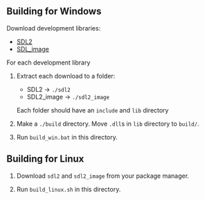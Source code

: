 ## Building for Windows

Download development libraries:

- [SDL2](https://www.libsdl.org/download-2.0.php)
- [SDL_image](https://www.libsdl.org/projects/SDL_image/)

For each development library

1. Extract each download to a folder:

   - SDL2 -> `./sdl2`
   - SDL2_image -> `./sdl2_image`

   Each folder should have an `include` and `lib` directory

1. Make a `./build` directory. Move `.dll`s in `lib` directory to `build/`.

1. Run `build_win.bat` in this directory.

## Building for Linux

1. Download `sdl2` and `sdl2_image` from your package manager.

2. Run `build_linux.sh` in this directory.
